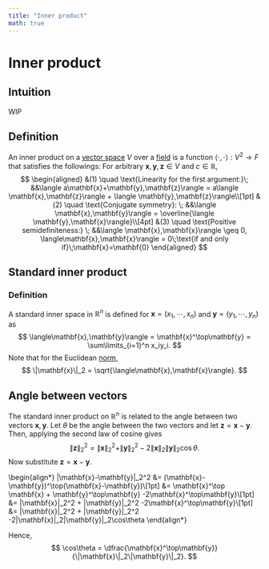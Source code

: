 ```yaml
---
title: "Inner product"
math: true
---
```

# Inner product
## Intuition
WIP
## Definition
An inner product on a [vector space](notes/Vector%20space.md) $V$ over a [field](notes/Field.md) is a function $\langle \cdot,\cdot\rangle:V^2 \to F$ that satisfies the followings:
For arbitrary $\mathbf{x}, \mathbf{y}, \mathbf{z} \in V$ and $c \in \mathbb{R}$,
$$
\begin{aligned}
&(1) \quad \text{Linearity for the first argument:}\; &&\langle a\mathbf{x}+\mathbf{y},\mathbf{z}\rangle = a\langle \mathbf{x},\mathbf{z}\rangle + \langle \mathbf{y},\mathbf{z}\rangle\\[1pt]
&(2) \quad \text{Conjugate symmetry}: \; &&\langle \mathbf{x},\mathbf{y}\rangle = \overline{\langle \mathbf{y},\mathbf{x}\rangle}\\[4pt]
&(3) \quad \text{Positive semidefiniteness:} \; &&\langle \mathbf{x},\mathbf{x}\rangle \geq 0, \langle\mathbf{x},\mathbf{x}\rangle = 0\;\text{if and only if}\;\mathbf{x}=\mathbf{0}
\end{aligned}
$$

## Standard inner product
### Definition
A standard inner space in $\mathbb{R}^n$ is defined for $\mathbf{x} = (x_1, \cdots, x_n)$ and $\mathbf{y} = (y_1, \cdots, y_n)$ as
$$
\langle\mathbf{x},\mathbf{y}\rangle = \mathbf{x}^\top\mathbf{y} = \sum\limits_{i=1}^n x_iy_i.
$$
Note that for the Euclidean [norm](notes/Norm.md),
$$
\|\mathbf{x}\|_2 = \sqrt{\langle\mathbf{x},\mathbf{x}\rangle}.
$$

## Angle between vectors
The standard inner product on $\mathbb{R}^n$ is related to the angle between two vectors $\mathbf{x}, \mathbf{y}$. Let $\theta$ be the angle between the two vectors and let $\mathbf{z}=\mathbf{x}-\mathbf{y}$.
Then, applying the second law of cosine gives
$$
\|\mathbf{z}\|_2^2 = \|\mathbf{x}\|_2^2 + \|\mathbf{y}\|_2^2 -2\|\mathbf{x}\|_2\|\mathbf{y}\|_2\cos\theta.
$$
Now substitute $\mathbf{z}=\mathbf{x}-\mathbf{y}$.

\begin{align*}
\|\mathbf{x}-\mathbf{y}\|_2^2 &= (\mathbf{x}-\mathbf{y})^\top(\mathbf{x}-\mathbf{y})\\[1pt]
&= \mathbf{x}^\top \mathbf{x} + \mathbf{y}^\top\mathbf{y} -2\mathbf{x}^\top\mathbf{y}\\[1pt]
&= \|\mathbf{x}\|_2^2 + \|\mathbf{y}\|_2^2 -2\mathbf{x}^\top\mathbf{y}\\[1pt]
&= \|\mathbf{x}\|_2^2 + \|\mathbf{y}\|_2^2 -2\|\mathbf{x}\|_2\|\mathbf{y}\|_2\cos\theta
\end{align*}

Hence,
$$
\cos\theta = \dfrac{\mathbf{x}^\top\mathbf{y}}{\|\mathbf{x}\|_2\|\mathbf{y}\|_2}.
$$